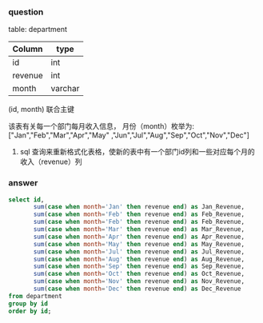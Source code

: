 ### question
table: department

| Column  | type    |
|---------|---------|
| id      | int     |
| revenue | int     |
| month   | varchar |

(id, month) 联合主键

该表有关每一个部门每月收入信息，
月份（month）枚举为: ["Jan","Feb","Mar","Apr","May"
,"Jun","Jul","Aug","Sep","Oct","Nov","Dec"]


1. sql 查询来重新格式化表格，使新的表中有一个部门id列和一些对应每个月的收入（revenue）列


### answer
```sql
select id, 
       sum(case when month='Jan' then revenue end) as Jan_Revenue,
       sum(case when month='Feb' then revenue end) as Feb_Revenue,
       sum(case when month='Feb' then revenue end) as Feb_Revenue,
       sum(case when month='Mar' then revenue end) as Mar_Revenue,
       sum(case when month='Apr' then revenue end) as Apr_Revenue,
       sum(case when month='May' then revenue end) as May_Revenue,
       sum(case when month='Jul' then revenue end) as Jul_Revenue,
       sum(case when month='Aug' then revenue end) as Aug_Revenue,
       sum(case when month='Sep' then revenue end) as Sep_Revenue,
       sum(case when month='Oct' then revenue end) as Oct_Revenue,
       sum(case when month='Nov' then revenue end) as Nov_Revenue,
       sum(case when month='Dec' then revenue end) as Dec_Revenue
from department
group by id
order by id;
```